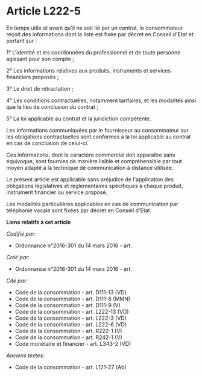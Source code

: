 # Article L222-5

En temps utile et avant qu'il ne soit lié par un contrat, le consommateur reçoit des informations dont la liste est fixée par
décret en Conseil d'Etat et portant sur :

1° L'identité et les coordonnées du professionnel et de toute personne agissant pour son compte ;

2° Les informations relatives aux produits, instruments et services financiers proposés ;

3° Le droit de rétractation ;

4° Les conditions contractuelles, notamment tarifaires, et les modalités ainsi que le lieu de conclusion du contrat ;

5° La loi applicable au contrat et la juridiction compétente.

Les informations communiquées par le fournisseur au consommateur sur les obligations contractuelles sont conformes à la loi
applicable au contrat en cas de conclusion de celui-ci.

Ces informations, dont le caractère commercial doit apparaître sans équivoque, sont fournies de manière lisible et
compréhensible par tout moyen adapté à la technique de communication à distance utilisée.

Le présent article est applicable sans préjudice de l'application des obligations législatives et réglementaires spécifiques
à chaque produit, instrument financier ou service proposé.

Les modalités particulières applicables en cas de communication par téléphonie vocale sont fixées par décret en Conseil
d'Etat.

**Liens relatifs à cet article**

_Codifié par_:

  - Ordonnance n°2016-301 du 14 mars 2016 - art.

_Créé par_:

  - Ordonnance n°2016-301 du 14 mars 2016 - art.

_Cité par_:

  - Code de la consommation - art. D111-13 (VD)
  - Code de la consommation - art. D111-8 (MMN)
  - Code de la consommation - art. D111-9 (V)
  - Code de la consommation - art. L222-13 (VD)
  - Code de la consommation - art. L222-3 (VD)
  - Code de la consommation - art. L222-6 (VD)
  - Code de la consommation - art. R222-1 (V)
  - Code de la consommation - art. R242-1 (V)
  - Code monétaire et financier - art. L343-2 (VD)

_Anciens textes_:

  - Code de la consommation - art. L121-27 (Ab)
